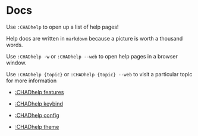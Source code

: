 # Docs

Use `:CHADhelp` to open up a list of help pages!

Help docs are written in `markdown` because a picture is worth a thousand words.

Use `:CHADhelp -w` or `:CHADhelp --web` to open help pages in a browser window.

Use `:CHADhelp {topic}` or `:CHADhelp {topic} --web` to visit a particular topic for more information

- [:CHADhelp features](https://github.com/ms-jpq/chadtree/tree/future2/docs/FEATURES.md)

- [:CHADhelp keybind](https://github.com/ms-jpq/chadtree/tree/future2/docs/KEYBIND.md)

- [:CHADhelp config](https://github.com/ms-jpq/chadtree/tree/future2/docs/CONFIGURATION.md)

- [:CHADhelp theme](https://github.com/ms-jpq/chadtree/tree/future2/docs/THEME.md)
